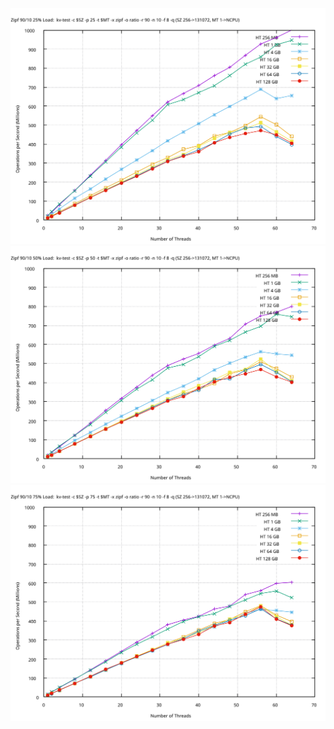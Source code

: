 ![mt_scale_ratio90_25_zipf](mt_scale_ratio90_25_zipf.svg)
![mt_scale_ratio90_50_zipf](mt_scale_ratio90_50_zipf.svg)
![mt_scale_ratio90_75_zipf](mt_scale_ratio90_75_zipf.svg)

